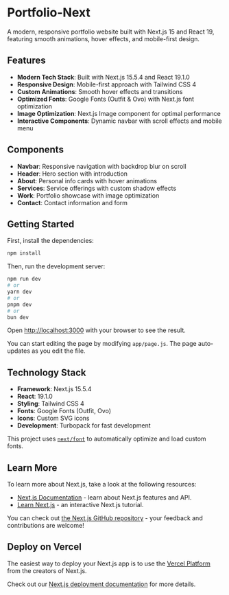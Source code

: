 # Portfolio-Next

A modern, responsive portfolio website built with Next.js 15 and React 19, featuring smooth animations, hover effects, and mobile-first design.

## Features

- **Modern Tech Stack**: Built with Next.js 15.5.4 and React 19.1.0
- **Responsive Design**: Mobile-first approach with Tailwind CSS 4
- **Custom Animations**: Smooth hover effects and transitions
- **Optimized Fonts**: Google Fonts (Outfit & Ovo) with Next.js font optimization
- **Image Optimization**: Next.js Image component for optimal performance
- **Interactive Components**: Dynamic navbar with scroll effects and mobile menu

## Components

- **Navbar**: Responsive navigation with backdrop blur on scroll
- **Header**: Hero section with introduction
- **About**: Personal info cards with hover animations
- **Services**: Service offerings with custom shadow effects
- **Work**: Portfolio showcase with image optimization
- **Contact**: Contact information and form

## Getting Started

First, install the dependencies:

```bash
npm install
```

Then, run the development server:

```bash
npm run dev
# or
yarn dev
# or
pnpm dev
# or
bun dev
```

Open [http://localhost:3000](http://localhost:3000) with your browser to see the result.

You can start editing the page by modifying `app/page.js`. The page auto-updates as you edit the file.

## Technology Stack

- **Framework**: Next.js 15.5.4
- **React**: 19.1.0
- **Styling**: Tailwind CSS 4
- **Fonts**: Google Fonts (Outfit, Ovo)
- **Icons**: Custom SVG icons
- **Development**: Turbopack for fast development

This project uses [`next/font`](https://nextjs.org/docs/app/building-your-application/optimizing/fonts) to automatically optimize and load custom fonts.

## Learn More

To learn more about Next.js, take a look at the following resources:

- [Next.js Documentation](https://nextjs.org/docs) - learn about Next.js features and API.
- [Learn Next.js](https://nextjs.org/learn) - an interactive Next.js tutorial.

You can check out [the Next.js GitHub repository](https://github.com/vercel/next.js) - your feedback and contributions are welcome!

## Deploy on Vercel

The easiest way to deploy your Next.js app is to use the [Vercel Platform](https://vercel.com/new?utm_medium=default-template&filter=next.js&utm_source=create-next-app&utm_campaign=create-next-app-readme) from the creators of Next.js.

Check out our [Next.js deployment documentation](https://nextjs.org/docs/app/building-your-application/deploying) for more details.

